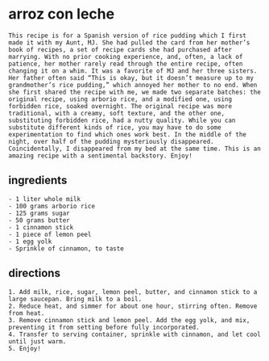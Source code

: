 # arroz con leche
    This recipe is for a Spanish version of rice pudding which I first made it with my Aunt, MJ. She had pulled the card from her mother’s book of recipes, a set of recipe cards she had purchased after marrying. With no prior cooking experience, and, often, a lack of patience, her mother rarely read through the entire recipe, often changing it on a whim. It was a favorite of MJ and her three sisters. Her father often said “This is okay, but it doesn’t measure up to my grandmother’s rice pudding,” which annoyed her mother to no end. When she first shared the recipe with me, we made two separate batches: the original recipe, using arborio rice, and a modified one, using forbidden rice, soaked overnight. The original recipe was more traditional, with a creamy, soft texture, and the other one, substituting forbidden rice, had a nutty quality. While you can substitute different kinds of rice, you may have to do some experimentation to find which ones work best. In the middle of the night, over half of the pudding mysteriously disappeared. Coincidentally, I disappeared from my bed at the same time. This is an amazing recipe with a sentimental backstory. Enjoy! 

## ingredients
    - 1 liter whole milk
    - 100 grams arborio rice
    - 125 grams sugar
    - 50 grams butter
    - 1 cinnamon stick
    - 1 piece of lemon peel
    - 1 egg yolk
    - Sprinkle of cinnamon, to taste

## directions
    1. Add milk, rice, sugar, lemon peel, butter, and cinnamon stick to a large saucepan. Bring milk to a boil.
    2. Reduce heat, and simmer for about one hour, stirring often. Remove from heat. 
    3. Remove cinnamon stick and lemon peel. Add the egg yolk, and mix, preventing it from setting before fully incorporated. 
    4. Transfer to serving container, sprinkle with cinnamon, and let cool until just warm. 
    5. Enjoy!
